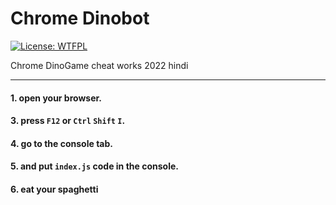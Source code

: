 # Chrome Dinobot  
[![License: WTFPL](https://img.shields.io/badge/License-WTFPL-brightgreen.svg)](/LICENSE)  

Chrome DinoGame cheat works 2022 hindi  

---

#### 1\. open your browser.
#### 3\. press ``F12`` or ``Ctrl`` ``Shift`` ``I``.
#### 4\. go to the console tab.
#### 5\. and put ``index.js`` code in the console.
#### 6\. eat your spaghetti
